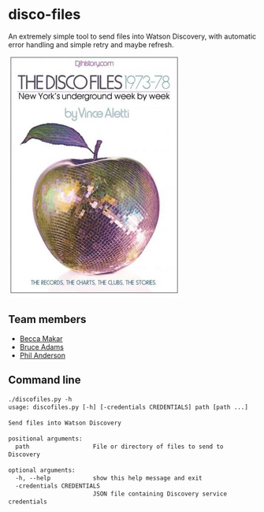 # disco-files
An extremely simple tool to send files into Watson Discovery, with automatic error handling and simple retry and maybe refresh.

![Book cover of "The Disco Files"](discofilescover.jpg)

## Team members

- [Becca Makar](https://github.ibm.com/Rebecca-Makar)
- [Bruce Adams](https://github.ibm.com/ba)
- [Phil Anderson](https://github.ibm.com/Phil-Anderson)

## Command line

```
./discofiles.py -h
usage: discofiles.py [-h] [-credentials CREDENTIALS] path [path ...]

Send files into Watson Discovery

positional arguments:
  path                  File or directory of files to send to Discovery

optional arguments:
  -h, --help            show this help message and exit
  -credentials CREDENTIALS
                        JSON file containing Discovery service credentials
```
